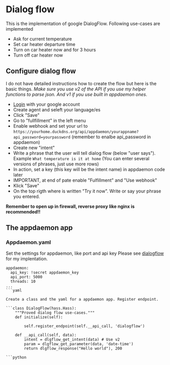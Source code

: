# Dialog flow
This is the implementation of google DialogFlow.
Following use-cases are implemented
- Ask for current temperature
- Set car heater departure time
- Turn on car heater now and for 3 hours
- Turn off car heater now

## Configure dialog flow
I do not have detailed instructions how to create the flow but here is the basic things. *Make sure you use v2 of the API if you use my helper functions to parse json. And v1 if you use built in appdaemon ones.*

- [Login](https://console.dialogflow.com/) with your google account
- Create agent and seleft your language/es
- Click "Save"
- Go to "fullfillment" in the left menu
- Enable webhook and set your url to `https://yourhome.duckdns.org/api/appdaemon/yourappname?api_password=yourpassword` (remember to enalbe api_password in appdaemon)
- Create new "intent"
- Write a phrase that the user will tell dialog flow (below "user says"). Example `What temperature is it at home` (You can enter several versions of phrases, just use more rows)
- In action, set a key (this key will be the intent name) in appdaemon code later
- IMPORTANT, at end of pate enable "Fulfillment" and "Use webhook"
- Klick "Save"
- On the top rigth where is written "Try it now". Write or say your phrase you entered.

**Remember to open up in firewall, reverse proxy like nginx is recommended!!**

## The appdaemon app
### Appdaemon.yaml
Set the settings for appdaemon, like port and api key
Please see [dialogflow](dialogflow.py) for my implentation.

```
appdaemon:
  api_key: !secret appdaemon_key
  api_port: 5000
  threads: 10
...
```yaml

Create a class and the yaml for a appdaemon app. Register endpoint. 

```class DialogFlow(hass.Hass):
    """Proved dialog flow use-cases."""
    def initialize(self):
 
        self.register_endpoint(self.__api_call, 'dialogflow')
        
    def __api_call(self, data):
        intent = dlgflow_get_intent(data) # Use v2 
        param = dlgflow_get_parameter(data, 'date-time')
        return dlgflow_response("Hello world"), 200
        
```python
